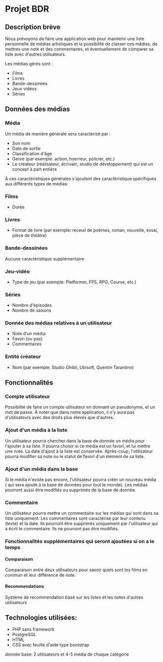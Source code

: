 # Projet BDR

## Description brève
Nous prévoyons de faire une application web pour maintenir une liste personnelle de médias artistiques
et la possibilité de classer ces médias, de mettres une note et des commentaires, et éventuellement de
comparer sa liste avec d'autres utilisateurs.

Les médias gérés sont : 
- Films
- Livres
- Bande-dessinées
- Jeux vidéos
- Séries

## Données des médias
### Média
Un média de manière générale sera caractérisé par :

- Son nom
- Date de sortie
- Classification d'âge
- Genre (par exemple: action, hoerreur, policier, etc.)
- Le créateur (réalisateur, écrivain, studio de développement) qui est un concept à part entière

À ces caractéristiques générales s'ajoutent des caractéristique spécifiques aux différents types de médias: 

### Films
- Durée

### Livres
- Format de livre (par exemple: receuil de poèmes, roman, nouvelle, essai, pièce de théâtre)

### Bande-dessinées
Aucune caractéristique supplémentaire

### Jeu-vidéo
- Type de jeu (par exemple: Platformer, FPS, RPG, Course, etc.)

### Séries
- Nombre d'épisodes
- Nombre de saisons

### Donnée des médias relatives à un utilisateur
- Note d'un média
- Favori (ou pas)
- Commentaires

### Entité créateur
- Nom (par exemple: Studio Ghibli, Ubisoft, Quentin Tarantino)

## Fonctionnalités
### Compte utilisateur
Possibilité de faire un compte utilisateur en donnant un pseudonyme, et un mot de passe.
À noter que dans notre application, il n'y aura pas d'utilisateurs avec des droits plus élevés que d'autres.

### Ajout d'un média à la liste
Un utilisateur pourra chercher dans la base de donnée un média pour l'ajouter à sa liste.
Il pourra choisir si ce média est un favori, et lui mettre une note.
La date d'ajout à la liste est conservée.
Après-coup, l'utilisateur pourra modifier sa note ou le statut de favori d'un élément de sa liste.

### Ajout d'un média dans la base
Si le média n'existe pas encore, l'utilisateur pourra créer un nouveau média ( qui sera ajouté à la
base de données pour tout le monde).
Les médias pourront aussi être modifiés ou supprimés de la base de donnée.

### Commentaire
Un utilisateur pourra mettre un commentaire sur les médias qui sont dans sa liste uniquement.
Les commentaires sont caractérisé par leur contenu (texte) et la date. Ils pourront être
supprimés uniquement par l'utilisateur qui a écrit le commentaire. Ils ne pourront pas être
modifiés.

### Fonctionnalités supplémentaires qui seront ajoutées si on a le temps
#### Comparaison
Comparaison entre deux utilisateurs pour savoir quels sont les films en commun et leur
différence de note.

#### Recommendations
Système de recommendation basé sur les listes et les notes d'autres utilisateurs 

## Technologies utilisées: 
- PHP sans framework
- PostgreSQL
- HTML
- CSS avec feuille d'aide type bootstrap

donnée base:
2 utilisateurs et 4-5 média de chaque catégorie
